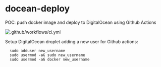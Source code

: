 # docean-deploy
POC: push docker image and deploy to DigitalOcean using Github Actions

![.github/workflows/ci.yml](https://github.com/efontan/docean-deploy/workflows/.github/workflows/ci.yml/badge.svg)

 Setup DigitalOcean droplet adding a new user for Github actions:

```
  sudo adduser new_username
  sudo usermod -aG sudo new_username
  sudo usermod -aG docker new_username
```